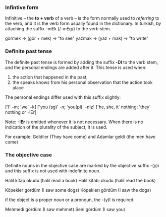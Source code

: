 ### Infintive form


Infinitive – the **to + verb** of a verb – is the form normally used to *referring* to the verb, and it is the verb form usually found in the dictionary. In turkish, by attaching the suffix -mEk (/-mEg/) to the verb stem. 


görmek => (gör + mek) => "to see"
yazmak => (yaz + mak) => "to write"


### Definite past tense 

The definite past tense is formed by adding the suffix **-DI** to the verb stem, and the personal endings are added after it. This tense is used when:

1) the action that happened in the past, 
2) the speaks knows from his personal observation that the action took place 

The personal endings differ used with this suffix slightly: 

['I' –m; 'we' –k]
['you (sg)' -n; 'you(pl)' -nIz]
['he, she, it' nothing; 'they' nothing or -IEr]

Note: **-IEr** is omitted whenever it is not necessary. When there is no indication of the plurality of the subject, it is used. 

For example: Geldiler (They have come) and Adamlar geldi (the men have come)


### The objective case 

Definite nouns in the objective case are marked by the objective suffix -(y)i and this suffix is not used with indefinite noun.

Halil kitap okudu (halil read a book)
Halil kitabı okudu (halil read the book)

Köpekler gördüm (I saw some dogs)
Köpeklerı gördüm (I saw the dogs)

if the object is a proper noun or a pronoun, the -(y)I is required. 

Mehmedi gördüm (I saw mehmet)
Seni gördüm (I saw you)







